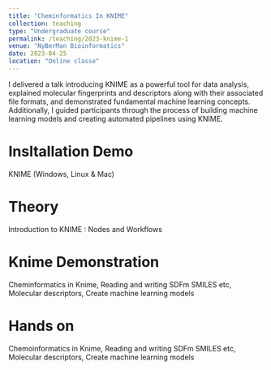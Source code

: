 ```yaml
---
title: "Cheminformatics In KNIME"
collection: teaching
type: "Undergraduate course"
permalink: /teaching/2023-knime-1
venue: "NyBerMan Bioinformatics"
date: 2023-04-25
location: "Online classe"
---
```


I delivered a talk introducing KNIME as a powerful tool for data analysis, explained molecular fingerprints and descriptors along with their associated file formats, and demonstrated fundamental machine learning concepts. Additionally, I guided participants through the process of building machine learning models and creating automated pipelines using KNIME.

Insltallation Demo
======
KNIME (Windows, Linux & Mac)

Theory
======
Introduction to KNIME : Nodes and Workflows

Knime Demonstration
======
Cheminformatics in Knime, Reading and writing SDFm SMILES etc, Molecular descriptors, Create machine learning models

Hands on
======
Chemoinformatics in Knime, Reading and writing SDFm SMILES etc, Molecular descriptors, Create machine learning models

